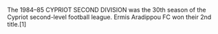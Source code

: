 The 1984–85 CYPRIOT SECOND DIVISION was the 30th season of the Cypriot second-level football league. Ermis Aradippou FC won their 2nd title.[1]
